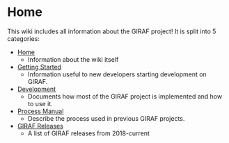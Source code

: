 # Home

This wiki includes all information about the GIRAF project! It is split into 5 categories:

   - [Home](./index.md)
      - Information about the wiki itself
   - [Getting Started](./getting_started/index.md)
      - Information useful to new developers starting development on GIRAF.
   - [Development](./development/index.md)
      - Documents how most of the GIRAF project is implemented and how to use it.
   - [Process Manual](./process_manual/2020/index.md)
      - Describe the process used in previous GIRAF projects.
   - [GIRAF Releases](./releases/index.md)
      - A list of GIRAF releases from 2018-current
